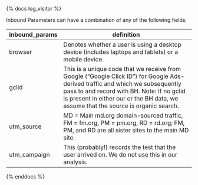 {% docs log_visitor %}
	
Inbound Parameters can have a combination of any of the following fields: 

| inbound_params | definition                                                                                                                                                                                                                                                                                 |
|----------------|--------------------------------------------------------------------------------------------------------------------------------------------------------------------------------------------------------------------------------------------------------------------------------------------|
| browser        | Denotes whether a user is using a desktop device (includes laptops and tablets) or a mobile device.                                                                                                                                                                                        |
| gclid          | This is a unique code that we receive from Google (“Google Click ID”) for Google Ads-derived traffic and which we subsequently pass to and record with BH. Note: If no gclid is present in either our or the BH data, we assume that the source is organic search. |
| utm_source     | MD = Main md.org domain-sourced traffic, FM = fm.org, PM = pm.org, RD = rd.org; FM, PM, and RD are all sister sites to the main MD site.                                          |
| utm_campaign   | This (probably!) records the test that the user arrived on. We do not use this in our analysis.                                                                                                                                                                                            |

{% enddocs %}